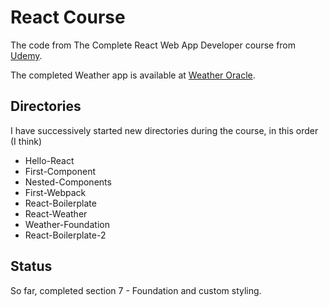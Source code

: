 # React Course
The code from The Complete React Web App Developer course from
[Udemy](https://www.udemy.com/the-complete-react-web-app-developer-course).

The completed Weather app is available at [Weather Oracle](http://weather-oracle.herokuapp.com/).

## Directories

I have successively started new directories during the course, in this order (I think)

* Hello-React
* First-Component
* Nested-Components
* First-Webpack
* React-Boilerplate
* React-Weather
* Weather-Foundation
* React-Boilerplate-2

## Status

So far, completed section 7 - Foundation and custom styling.
